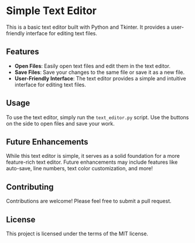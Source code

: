 # Simple Text Editor

This is a basic text editor built with Python and Tkinter. It provides a user-friendly interface for editing text files.

## Features

- **Open Files**: Easily open text files and edit them in the text editor.
- **Save Files**: Save your changes to the same file or save it as a new file.
- **User-Friendly Interface**: The text editor provides a simple and intuitive interface for editing text files.

## Usage

To use the text editor, simply run the `text_editor.py` script. Use the buttons on the side to open files and save your work.

## Future Enhancements

While this text editor is simple, it serves as a solid foundation for a more feature-rich text editor. Future enhancements may include features like auto-save, line numbers, text color customization, and more!

## Contributing

Contributions are welcome! Please feel free to submit a pull request.

## License

This project is licensed under the terms of the MIT license.
